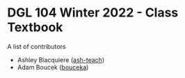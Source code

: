 # DGL 104 Winter 2022 - Class Textbook
A list of contributors

* Ashley Blacquiere ([ash-teach](https://github.com/ash-teach))
* Adam Boucek ([bouceka](https://github.com/bouceka))
